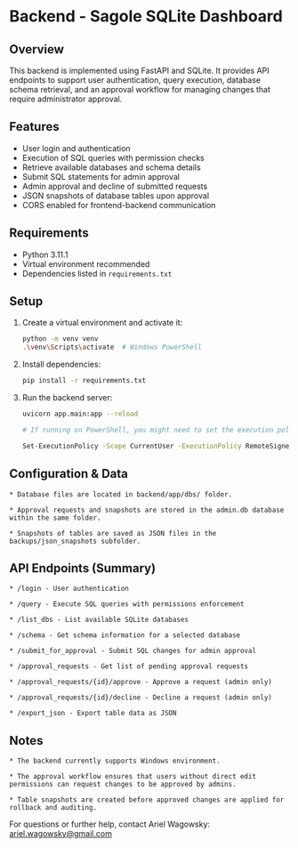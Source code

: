 # Backend - Sagole SQLite Dashboard

## Overview

This backend is implemented using FastAPI and SQLite. It provides API endpoints to support user authentication, query execution, database schema retrieval, and an approval workflow for managing changes that require administrator approval.

## Features

- User login and authentication
- Execution of SQL queries with permission checks
- Retrieve available databases and schema details
- Submit SQL statements for admin approval
- Admin approval and decline of submitted requests
- JSON snapshots of database tables upon approval
- CORS enabled for frontend-backend communication

## Requirements

- Python 3.11.1
- Virtual environment recommended
- Dependencies listed in `requirements.txt`

## Setup

1. Create a virtual environment and activate it:

   ```bash
   python -m venv venv
   .\venv\Scripts\activate  # Windows PowerShell

2. Install dependencies:
    ```bash
    pip install -r requirements.txt

3. Run the backend server:
    ```bash
    uvicorn app.main:app --reload

    # If running on PowerShell, you might need to set the execution policy before running:

    Set-ExecutionPolicy -Scope CurrentUser -ExecutionPolicy RemoteSigned

## Configuration & Data

    * Database files are located in backend/app/dbs/ folder.

    * Approval requests and snapshots are stored in the admin.db database within the same folder.

    * Snapshots of tables are saved as JSON files in the backups/json_snapshots subfolder.

## API Endpoints (Summary)
    * /login - User authentication

    * /query - Execute SQL queries with permissions enforcement

    * /list_dbs - List available SQLite databases

    * /schema - Get schema information for a selected database

    * /submit_for_approval - Submit SQL changes for admin approval

    * /approval_requests - Get list of pending approval requests

    * /approval_requests/{id}/approve - Approve a request (admin only)

    * /approval_requests/{id}/decline - Decline a request (admin only)

    * /export_json - Export table data as JSON

## Notes

    * The backend currently supports Windows environment.

    * The approval workflow ensures that users without direct edit permissions can request changes to be approved by admins.

    * Table snapshots are created before approved changes are applied for rollback and auditing.


For questions or further help, contact Ariel Wagowsky:
ariel.wagowsky@gmail.com